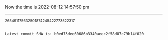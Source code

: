 Now the time is 2022-08-12 14:57:50 pm

---

<small>265491175632501874245422773522317</small>

```txt

Latest commit SHA is: b0ed73dee60686b3340aeec2f58d87c79b14f020
```

